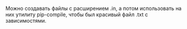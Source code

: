 Можно создавать файлы с расширением .in, а потом использовать на них утилиту pip-compile, чтобы был красивый файл .txt с зависимостями.

  